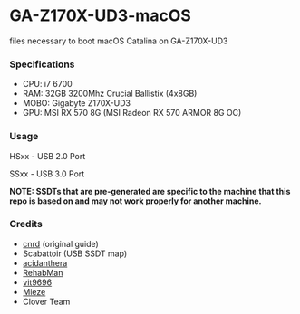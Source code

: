 # GA-Z170X-UD3-macOS
files necessary to boot macOS Catalina on GA-Z170X-UD3

### Specifications

- CPU: i7 6700
- RAM: 32GB 3200Mhz Crucial Ballistix (4x8GB)
- MOBO: Gigabyte Z170X-UD3
- GPU: MSI RX 570 8G (MSI Radeon RX 570 ARMOR 8G OC)

### Usage

HSxx - USB 2.0 Port

SSxx - USB 3.0 Port

**NOTE: SSDTs that are pre-generated are specific to the machine that this repo is based on and may not work properly for another machine.**

### Credits
- [cnrd](https://github.com/cnrd) (original guide)
- Scabattoir (USB SSDT map)
- [acidanthera](https://github.com/acidanthera)
- [RehabMan](https://github.com/RehabMan)
- [vit9696](https://github.com/vit9696)
- [Mieze](https://github.com/Mieze)
- Clover Team
